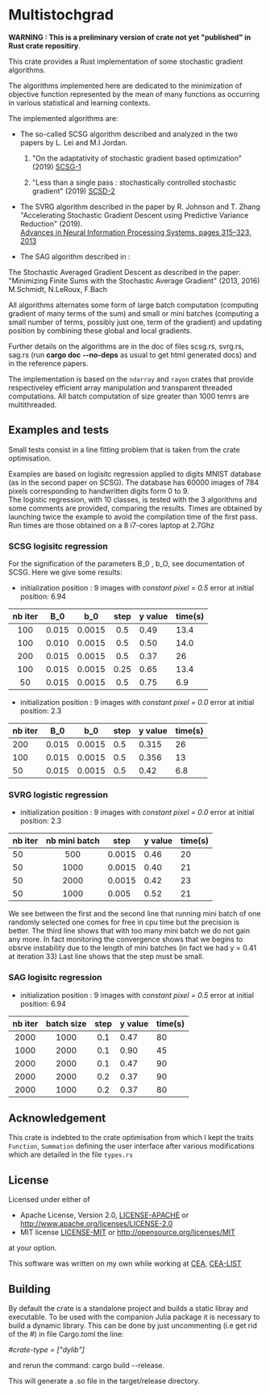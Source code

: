 # Multistochgrad

**WARNING : This is a preliminary version of crate not yet "published" in Rust crate repositiry**.

This crate provides a Rust implementation of some stochastic gradient algorithms.

The algorithms implemented here are dedicated to the minimization of objective function represented by the
mean of many functions as occurring in various statistical and learning contexts.

The implemented algorithms are:

* The so-called SCSG algorithm described and analyzed in the two papers by L. Lei and  M.I Jordan.

    1. "On the adaptativity of stochastic gradient based optimization" (2019)
    [SCSG-1](https://arxiv.org/abs/1904.04480)

    2. "Less than a single pass : stochastically controlled stochastic gradient" (2019)
    [SCSD-2](https://arxiv.org/abs/1609.03261)

* The SVRG algorithm described in the paper by R. Johnson and T. Zhang
"Accelerating Stochastic Gradient Descent using Predictive Variance Reduction" (2019).  
[Advances in Neural Information Processing Systems, pages 315–323, 2013](https://papers.nips.cc/paper/4937-accelerating-stochastic-gradient-descent-using-predictive-variance-reduction.pdf)

* The SAG algorithm described in :

The Stochastic Averaged Gradient Descent as described in the paper:
"Minimizing Finite Sums with the Stochastic Average Gradient" (2013, 2016)
M.Schmidt, N.LeRoux, F.Bach

All algorithms alternates some form of large batch computation (computing gradient of many terms of the sum)
and small or mini batches (computing a small number of terms, possibly just one, term of the gradient)
and updating position by combining these global and local gradients.

Further details on the algorithms are in the doc of files scsg.rs, svrg.rs, sag.rs
(run **cargo doc --no-deps** as usual to get html generated docs) and in the reference papers.

The implementation is based on the `ndarray` and `rayon` crates that provide respectiveley efficient
array manipulation and transparent threaded computations. All batch computation of size greater than 1000 temrs
are multithreaded.

## Examples and tests

Small tests consist in a line fitting problem that is taken  from the crate optimisation.

Examples are based on logisitc regression applied to digits MNIST database
(as in the second paper on SCSG). The database has 60000 images of 784 pixels corresponding to
handwritten digits form 0 to 9.  
The logistic regression, with 10 classes,  is tested with the 3 algorithms and some comments are provided, comparing the results.
Times are obtained by launching twice the example to avoid the compilation time of the first pass.
Run times are those obtained on a 8 i7-cores laptop at 2.7Ghz

### SCSG logisitc regression

For the signification of the parameters B_0 , b_O, see documentation of SCSG.
Here we give some results:

* initialization position : 9 images with *constant pixel = 0.5*
error at initial position: 6.94

| nb iter | B_0    |   b_0    | step    | y value | time(s) |
|  :---:  |:---:  |  :-----:  | :----:  |   ----  |  ----   |
| 100     | 0.015  |  0.0015  |  0.5    |  0.49   |  13.4  |
| 100     | 0.010  |  0.0015  |  0.5    |  0.50   |  14.0  |
| 200     | 0.015  |  0.0015  |  0.5    |  0.37   |  26    |
| 100     | 0.015  |  0.0015  |  0.25   |  0.65   |  13.4  |
|  50     | 0.015  |  0.0015  |  0.5    |  0.75   |  6.9   |

* initialization position : 9 images with *constant pixel = 0.0*
error at initial position: 2.3

| nb iter | B_0    |   b_0    | step   | y value  | time(s) |
|  ---    |----    |  ----    | ------ |   ----   |  ----  |
|  200    | 0.015  |  0.0015  |  0.5    |  0.315  |  26    |
|  100    | 0.015  |  0.0015  |  0.5    |  0.356  |  13    |
|  50     | 0.015  |  0.0015  |  0.5    |  0.42   |  6.8   |

### SVRG logistic regression

* initialization position : 9 images with *constant pixel = 0.0*
error at initial position: 2.3

| nb iter |  nb mini batch     | step    | y value  | time(s) |
|  ---    |     :---:          | ------  |   ----   |  ----  |
|  50     |     500            |  0.0015 |  0.46    |  20    |
|  50     |     1000           |  0.0015 |  0.40    |  21    |
|  50     |     2000           |  0.0015 |  0.42    |  23    |
|  50     |     1000           |  0.005  |  0.52    |  21    |

We see between the first and the second line that running mini batch of one randomly selected one
comes for free in cpu time but the precision is better.
The third line shows that with too many mini batch we do not gain any more. In fact
monitoring the convergence shows that we begins to obsrve instability due to the length of mini batches
(in fact we had y = 0.41 at iteration 33)
Last line shows that the step must be small.

### SAG logisitc regression

* initialization position : 9 images with *constant pixel = 0.5*
error at initial position: 6.94

| nb iter |  batch size  | step   | y value  | time(s) |
|  :---:  |  :---:       |  :---: | ------   |   ----  |
|  2000   |  1000        |  0.1   |  0.47    |   80    |
|  1000   |  2000        |  0.1   |  0.90    |   45    |
|  2000   |  2000        |  0.1   |  0.47    |   90    |
|  2000   |  2000        |  0.2   |  0.37    |   90    |
|  2000   |  1000        |  0.2   |  0.37    |   80    |

## Acknowledgement

This crate is indebted to the crate optimisation from which I kept the traits `Function`, `Summation`
defining the user interface after various modifications which are detailed in the file ``types.rs``

## License

Licensed under either of

* Apache License, Version 2.0, [LICENSE-APACHE](LICENSE-APACHE) or <http://www.apache.org/licenses/LICENSE-2.0>
* MIT license [LICENSE-MIT](LICENSE-MIT) or <http://opensource.org/licenses/MIT>

at your option.

This software was written on my own while working at [CEA](http://www.cea.fr/), [CEA-LIST](http://www-list.cea.fr/en/)

## Building

By default the crate is a standalone project and builds a static libray and executable.
To be used with the companion Julia package it is necessary to build a dynamic library.
This can be done by just uncommenting (i.e get rid of the #) in file Cargo.toml the line:

*#crate-type = ["dylib"]*

and rerun the command: cargo build --release.

This will generate a .so file in the target/release directory.
